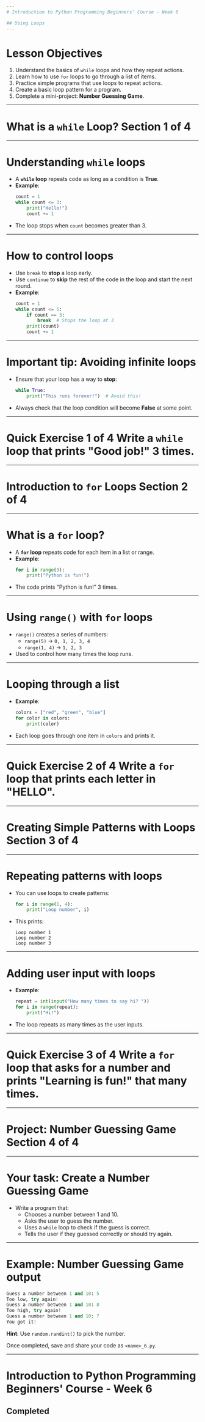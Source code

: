 ```yaml
---
# Introduction to Python Programming Beginners' Course - Week 6

## Using Loops
---
```


# Lesson Objectives

1. Understand the basics of `while` loops and how they repeat actions.
2. Learn how to use `for` loops to go through a list of items.
3. Practice simple programs that use loops to repeat actions.
4. Create a basic loop pattern for a program.
5. Complete a mini-project: **Number Guessing Game**.

---

# What is a `while` Loop? Section 1 of 4

---

# Understanding `while` loops

- A **`while` loop** repeats code as long as a condition is **True**.
- **Example**:
  ```python
  count = 1
  while count <= 3:
      print("Hello!")
      count += 1
  ```
- The loop stops when `count` becomes greater than 3.

---

# How to control loops

- Use `break` to **stop** a loop early.
- Use `continue` to **skip** the rest of the code in the loop and start the next round.
- **Example**:
  ```python
  count = 1
  while count <= 5:
      if count == 3:
          break  # Stops the loop at 3
      print(count)
      count += 1
  ```

---

# Important tip: Avoiding infinite loops

- Ensure that your loop has a way to **stop**:

  ```python
  while True:
      print("This runs forever!")  # Avoid this!
  ```

- Always check that the loop condition will become **False** at some point.

---

# Quick Exercise 1 of 4 Write a `while` loop that prints "Good job!" 3 times.

---

# Introduction to `for` Loops Section 2 of 4

---

# What is a `for` loop?

- A **`for` loop** repeats code for each item in a list or range.
- **Example**:
  ```python
  for i in range(3):
      print("Python is fun!")
  ```
- The code prints "Python is fun!" 3 times.

---

# Using `range()` with `for` loops

- `range()` creates a series of numbers:
  - `range(5)` → `0, 1, 2, 3, 4`
  - `range(1, 4)` → `1, 2, 3`
- Used to control how many times the loop runs.

---

# Looping through a list

- **Example**:
  ```python
  colors = ["red", "green", "blue"]
  for color in colors:
      print(color)
  ```
- Each loop goes through one item in `colors` and prints it.

---

# Quick Exercise 2 of 4 Write a `for` loop that prints each letter in "HELLO".

---

# Creating Simple Patterns with Loops Section 3 of 4

---

# Repeating patterns with loops

- You can use loops to create patterns:
  ```python
  for i in range(1, 4):
      print("Loop number", i)
  ```
- This prints:
  ```
  Loop number 1
  Loop number 2
  Loop number 3
  ```

---

# Adding user input with loops

- **Example**:
  ```python
  repeat = int(input("How many times to say hi? "))
  for i in range(repeat):
      print("Hi!")
  ```
- The loop repeats as many times as the user inputs.

---

# Quick Exercise 3 of 4 Write a `for` loop that asks for a number and prints "Learning is fun!" that many times.

---

# Project: Number Guessing Game Section 4 of 4

---

# Your task: Create a Number Guessing Game

- Write a program that:
  - Chooses a number between 1 and 10.
  - Asks the user to guess the number.
  - Uses a `while` loop to check if the guess is correct.
  - Tells the user if they guessed correctly or should try again.

---

# Example: Number Guessing Game output

```python
Guess a number between 1 and 10: 5
Too low, try again!
Guess a number between 1 and 10: 8
Too high, try again!
Guess a number between 1 and 10: 7
You got it!
```

**Hint**: Use `random.randint()` to pick the number.

Once completed, save and share your code as `<name>_6.py`.

---

# Introduction to Python Programming Beginners' Course - Week 6

## Completed
